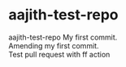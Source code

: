 # aajith-test-repo
aajith-test-repo
My first commit.<br/>
Amending my first commit.<br/>
Test pull request with ff action
